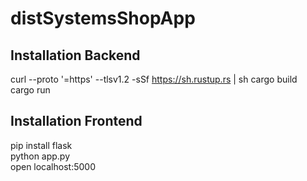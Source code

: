 # distSystemsShopApp

## Installation Backend
curl --proto '=https' --tlsv1.2 -sSf https://sh.rustup.rs | sh
cargo build\
cargo run

## Installation Frontend
pip install flask\
python app.py\
open localhost:5000

